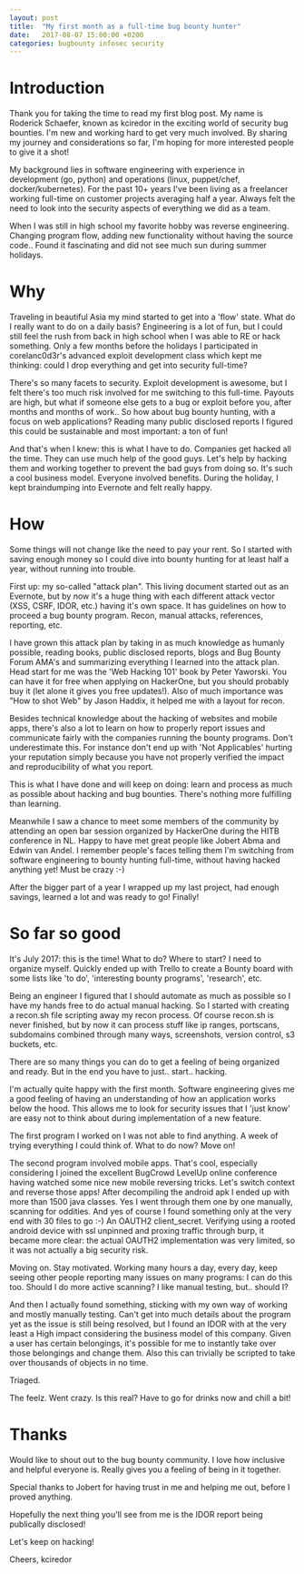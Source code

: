 ```yaml
---
layout: post
title:  "My first month as a full-time bug bounty hunter"
date:   2017-08-07 15:00:00 +0200
categories: bugbounty infosec security
---
```

# Introduction #
Thank you for taking the time to read my first blog post. My name is Roderick Schaefer, known as kciredor in the exciting world of security bug bounties. I'm new and working hard to get very much involved. By sharing my journey and considerations so far, I'm hoping for more interested people to give it a shot!

My background lies in software engineering with experience in development (go, python) and operations (linux, puppet/chef, docker/kubernetes). For the past 10+ years I've been living as a freelancer working full-time on customer projects averaging half a year. Always felt the need to look into the security aspects of everything we did as a team.

When I was still in high school my favorite hobby was reverse engineering. Changing program flow, adding new functionality without having the source code.. Found it fascinating and did not see much sun during summer holidays.

# Why #
Traveling in beautiful Asia my mind started to get into a 'flow' state. What do I really want to do on a daily basis? Engineering is a lot of fun, but I could still feel the rush from back in high school when I was able to RE or hack something. Only a few months before the holidays I participated in corelanc0d3r's advanced exploit development class which kept me thinking: could I drop everything and get into security full-time?

There's so many facets to security. Exploit development is awesome, but I felt there's too much risk involved for me switching to this full-time. Payouts are high, but what if someone else gets to a bug or exploit before you, after months and months of work.. So how about bug bounty hunting, with a focus on web applications? Reading many public disclosed reports I figured this could be sustainable and most important: a ton of fun!

And that's when I knew: this is what I have to do. Companies get hacked all the time. They can use much help of the good guys. Let's help by hacking them and working together to prevent the bad guys from doing so. It's such a cool business model. Everyone involved benefits. During the holiday, I kept braindumping into Evernote and felt really happy.

# How #
Some things will not change like the need to pay your rent. So I started with saving enough money so I could dive into bounty hunting for at least half a year, without running into trouble.

First up: my so-called "attack plan". This living document started out as an Evernote, but by now it's a huge thing with each different attack vector (XSS, CSRF, IDOR, etc.) having it's own space. It has guidelines on how to proceed a bug bounty program. Recon, manual attacks, references, reporting, etc.

I have grown this attack plan by taking in as much knowledge as humanly possible, reading books, public disclosed reports, blogs and Bug Bounty Forum AMA's and summarizing everything I learned into the attack plan. Head start for me was the 'Web Hacking 101' book by Peter Yaworski. You can have it for free when applying on HackerOne, but you should probably buy it (let alone it gives you free updates!). Also of much importance was "How to shot Web" by Jason Haddix, it helped me with a layout for recon.

Besides technical knowledge about the hacking of websites and mobile apps, there's also a lot to learn on how to properly report issues and communicate fairly with the companies running the bounty programs. Don't underestimate this. For instance don't end up with 'Not Applicables' hurting your reputation simply because you have not properly verified the impact and reproducibility of what you report.

This is what I have done and will keep on doing: learn and process as much as possible about hacking and bug bounties. There's nothing more fulfilling than learning.

Meanwhile I saw a chance to meet some members of the community by attending an open bar session organized by HackerOne during the HITB conference in NL. Happy to have met great people like Jobert Abma and Edwin van Andel. I remember people's faces telling them I'm switching from software engineering to bounty hunting full-time, without having hacked anything yet! Must be crazy :-)

After the bigger part of a year I wrapped up my last project, had enough savings, learned a lot and was ready to go! Finally!

# So far so good #
It's July 2017: this is the time! What to do? Where to start? I need to organize myself. Quickly ended up with Trello to create a Bounty board with some lists like 'to do', 'interesting bounty programs', 'research', etc.

Being an engineer I figured that I should automate as much as possible so I have my hands free to do actual manual hacking. So I started with creating a recon.sh file scripting away my recon process. Of course recon.sh is never finished, but by now it can process stuff like ip ranges, portscans, subdomains combined through many ways, screenshots, version control, s3 buckets, etc.

There are so many things you can do to get a feeling of being organized and ready. But in the end you have to just.. start.. hacking.

I'm actually quite happy with the first month. Software engineering gives me a good feeling of having an understanding of how an application works below the hood. This allows me to look for security issues that I 'just know' are easy not to think about during implementation of a new feature.

The first program I worked on I was not able to find anything. A week of trying everything I could think of. What to do now? Move on!

The second program involved mobile apps. That's cool, especially considering I joined the excellent BugCrowd LevelUp online conference having watched some nice new mobile reversing tricks. Let's switch context and reverse those apps! After decompiling the android apk I ended up with more than 1500 java classes. Yes I went through them one by one manually, scanning for oddities. And yes of course I found something only at the very end with 30 files to go :-) An OAUTH2 client\_secret. Verifying using a rooted android device with ssl unpinned and proxing traffic through burp, it became more clear: the actual OAUTH2 implementation was very limited, so it was not actually a big security risk.

Moving on. Stay motivated. Working many hours a day, every day, keep seeing other people reporting many issues on many programs: I can do this too. Should I do more active scanning? I like manual testing, but.. should I?

And then I actually found something, sticking with my own way of working and mostly manually testing. Can't get into much details about the program yet as the issue is still being resolved, but I found an IDOR with at the very least a High impact considering the business model of this company. Given a user has certain belongings, it's possible for me to instantly take over those belongings and change them. Also this can trivially be scripted to take over thousands of objects in no time.

Triaged.

The feelz. Went crazy. Is this real? Have to go for drinks now and chill a bit!

# Thanks #
Would like to shout out to the bug bounty community. I love how inclusive and helpful everyone is. Really gives you a feeling of being in it together.

Special thanks to Jobert for having trust in me and helping me out, before I proved anything.

Hopefully the next thing you'll see from me is the IDOR report being publically disclosed!

Let's keep on hacking!

Cheers,
kciredor
